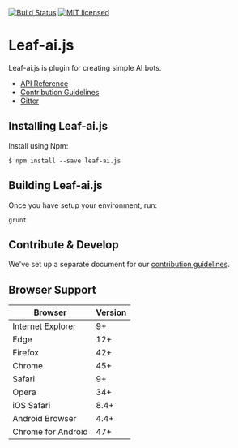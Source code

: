 [![Build Status](https://travis-ci.org/leaf-web/leaf-ai.js.svg?branch=master)](https://travis-ci.org/leaf-web/leaf-ai.js)
[![MIT licensed](https://img.shields.io/badge/license-MIT-blue.svg)](https://raw.githubusercontent.com/leaf-web/leaf-ai.js/master/LICENSE)

# Leaf-ai.js

Leaf-ai.js is plugin for creating simple AI bots.

* [API Reference](https://github.com/leaf-web/leaf-ai.js/blob/master/docs/api.md)
* [Contribution Guidelines](https://github.com/leaf-web/leaf-ai.js/blob/master/CONTRIBUTING.md)
* [Gitter](https://gitter.im/leaf-js/lobby)

## Installing Leaf-ai.js

Install using Npm:

	$ npm install --save leaf-ai.js

## Building Leaf-ai.js

Once you have setup your environment, run:

    grunt

## Contribute & Develop

We've set up a separate document for our [contribution guidelines](https://github.com/leaf-web/leaf-ai.js/blob/master/CONTRIBUTING.md).

## Browser Support

| Browser            | Version |
| ------------------ | ------- |
| Internet Explorer  | 9+      |
| Edge               | 12+     |
| Firefox            | 42+     |
| Chrome             | 45+     |
| Safari             | 9+      |
| Opera              | 34+     |
| iOS Safari         | 8.4+    |
| Android Browser    | 4.4+    |
| Chrome for Android | 47+     |
